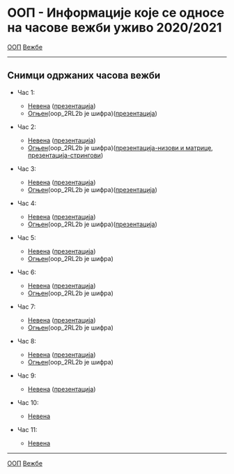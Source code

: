 # ООП - Информације које се односе на часове вежби уживо 2020/2021

[ООП](../../README.md) [Вежбе](../README.md)

---

## Снимци одржаних часова вежби
- Час 1: 
	- [Невена](http://enastava.matf.bg.ac.rs/~nevena_ciric/oop/cas1.mp4) ([презентација](http://enastava.matf.bg.ac.rs/~nevena_ciric/oop/oop_cas1.pdf))
	- [Огњен](https://matf.webex.com/matf/ldr.php?RCID=56f8678bcab4458892f033e0f7a027f6)(oop_2RL2b је шифра)([презентација](../prezentacije/2020.2021/01.uvod.pdf))

- Час 2: 
	- [Невена](http://enastava.matf.bg.ac.rs/~nevena_ciric/oop/cas2.mp4) ([презентација](http://enastava.matf.bg.ac.rs/~nevena_ciric/oop/oop_cas2.pdf))
	- [Огњен](https://matf.webex.com/matf/ldr.php?RCID=f3e5775d90334fe0970d183faa644919)(oop_2RL2b је шифра)([презентација-низови и матрице](../prezentacije/2020.2021/02.nizovi.matrice.pdf), [презентација-стрингови](../prezentacije/2020.2021/02.nizovi.matrice.pdf))
	
- Час 3: 
	- [Невена](http://enastava.matf.bg.ac.rs/~nevena_ciric/oop/cas3.mp4) ([презентација](http://enastava.matf.bg.ac.rs/~nevena_ciric/oop/oop_cas3.pdf))
	- [Огњен](https://matf.webex.com/matf/ldr.php?RCID=8d5bd9dd6eb949389b4c2aa6d9093188)(oop_2RL2b је шифра)([презентација](../prezentacije/2020.2021/04.oop.pdf))

- Час 4: 
	- [Невена](http://enastava.matf.bg.ac.rs/~nevena_ciric/oop/cas4.mp4) ([презентација](http://enastava.matf.bg.ac.rs/~nevena_ciric/oop/oop_cas4.pdf))
	- [Огњен](https://matf.webex.com/matf/ldr.php?RCID=862bd13075d943eabc96b89ad2ad2917)(oop_2RL2b је шифра)([презентација](../prezentacije/2020.2021/05.klase.nasledjivanje.pdf))

- Час 5: 
	- [Невена](http://enastava.matf.bg.ac.rs/~nevena_ciric/oop/cas5.mp4) ([презентација](http://enastava.matf.bg.ac.rs/~nevena_ciric/oop/oop_cas5.pdf))
	- [Огњен](https://matf.webex.com/matf/ldr.php?RCID=fc47a5f9855a40f2b90d06ceef5f62a0)(oop_2RL2b је шифра)
- Час 6: 
	- [Невена](http://enastava.matf.bg.ac.rs/~nevena_ciric/oop/cas6.mp4) ([презентација](http://enastava.matf.bg.ac.rs/~nevena_ciric/oop/oop_cas6.pdf))
	- [Огњен](https://matf.webex.com/matf/ldr.php?RCID=fcee9557553f42ae900e65990d329faa)(oop_2RL2b је шифра)

- Час 7: 
	- [Невена](http://enastava.matf.bg.ac.rs/~nevena_ciric/oop/cas7.mp4) ([презентација](http://enastava.matf.bg.ac.rs/~nevena_ciric/oop/oop_cas7.pdf))
	- [Огњен](https://matf.webex.com/matf/ldr.php?RCID=68755f7f7a8c4cbaae54b2301f6abd53)(oop_2RL2b је шифра)

- Час 8: 
	- [Невена](http://enastava.matf.bg.ac.rs/~nevena_ciric/oop/cas8.mp4) ([презентација](http://enastava.matf.bg.ac.rs/~nevena_ciric/oop/oop_cas8.pdf))
	- [Огњен](https://matf.webex.com/matf/ldr.php?RCID=4ec544b15a04491b9888107e50a226d6)(oop_2RL2b је шифра)

- Час 9: 
	- [Невена](http://enastava.matf.bg.ac.rs/~nevena_ciric/oop/cas9.mp4) ([презентација](http://enastava.matf.bg.ac.rs/~nevena_ciric/oop/oop_cas9.pdf))

- Час 10: 
	- [Невена](http://enastava.matf.bg.ac.rs/~nevena_ciric/oop/cas10.mp4) 

- Час 11: 
	- [Невена](http://enastava.matf.bg.ac.rs/~nevena_ciric/oop/cas11.mp4) 

---

[ООП](../../README.md) [Вежбе](../README.md)
